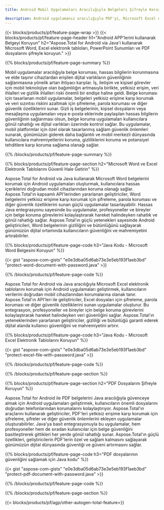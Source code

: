 ```yaml
---
title: Android Mobil Uygulamaları Aracılığıyla Belgeleri Şifreyle Koruyun 

description: Android uygulamanız aracılığıyla PDF'yi, Microsoft Excel elektronik tablolarını, PowerPoint Sunumlarını ve Word belgelerini koruyun. Şifreyi kolaylıkla uygulayın.
---
```


{{< blocks/products/pf/feature-page-wrap >}}
{{< blocks/products/pf/feature-page-header h1="Android APP'lerini kullanarak Belgeyi Koruyun" h2="Aspose.Total for Android via Java'i kullanarak Microsoft Word, Excel elektronik tabloları, PowerPoint Sunumları ve PDF dosyalarını şifreyle koruyun." >}}

{{% blocks/products/pf/feature-page-summary %}}

Mobil uygulamalar aracılığıyla belge koruması, hassas bilgilerin korunmasına ve elde taşınır cihazlardan erişilen dijital varlıkların güvenliğinin sağlanmasına yönelik artan ihtiyacı karşılar. İş, iletişim ve kişisel görevler için mobil teknolojiye olan bağımlılığın artmasıyla birlikte, yetkisiz erişim, veri ihlalleri ve gizlilik ihlalleri riski önemli bir endişe haline geldi. Belge koruması için tasarlanan mobil uygulamalar, belgeleri yetkisiz erişime karşı korumak ve veri sızıntısı riskini azaltmak için şifreleme, parola koruması ve diğer güvenlik özelliklerini sunar. Gizli iş belgelerinin, kişisel dosyaların veya mesajlaşma uygulamaları veya e-posta eklerinde paylaşılan hassas bilgilerin güvenliğinin sağlanması olsun, belge koruma uygulamaları kullanıcılara gönül rahatlığı ve dijital varlıkları üzerinde kontrol sağlar. Bu uygulamalar, mobil platformlar için özel olarak tasarlanmış sağlam güvenlik önlemleri sunarak, günümüzün giderek daha bağlantılı ve mobil merkezli dünyasında kullanıcılara mahremiyetlerini koruma, gizliliklerini koruma ve potansiyel tehditlere karşı koruma sağlama olanağı sağlar.

{{% /blocks/products/pf/feature-page-summary  %}}


{{% blocks/products/pf/feature-page-section  h2="Microsoft Word ve Excel Elektronik Tablolarını Güvenli Hale Getirin" %}}

Aspose.Total for Android via Java kullanarak Microsoft Word belgelerini korumak için Android uygulamaları oluşturmak, kullanıcılara hassas içeriklerini doğrudan mobil cihazlarından koruma olanağı sağlar. Aspose.Total'ın kapsamlı API'lerinden yararlanan geliştiriciler, Word belgelerini yetkisiz erişime karşı korumak için şifreleme, parola koruması ve diğer güvenlik özelliklerini sunan güçlü uygulamalar tasarlayabilir. Hassas Java entegrasyonu sayesinde bu uygulamalar, profesyoneller ve bireyler için belge koruma görevlerini kolaylaştırarak hareket halindeyken rahatlık ve gönül rahatlığı sağlar. Aspose.Total'ın güçlü yetenekleri sayesinde Android geliştiricileri, Word belgelerinin gizliliğini ve bütünlüğünü sağlayarak günümüzün dijital ortamında kullanıcıların güvenliğini ve mahremiyetini artırabilirler.

{{% blocks/products/pf/feature-page-code h3="Java Kodu - Microsoft Word Belgesini Koruyun" %}}

{{< gist "aspose-com-gists" "e0e3dba05d6ab73e3e5eb193f1aeb3bd" "protect-word-document-with-password.java" >}}

{{% /blocks/products/pf/feature-page-code  %}}

Aspose.Total for Android via Java aracılığıyla Microsoft Excel elektronik tablolarını korumak için Android uygulamaları geliştirmek, kullanıcıların verilerini doğrudan mobil cihazlarından korumalarına olanak tanır. Aspose.Total'ın API'leri ile geliştiriciler, Excel dosyaları için şifreleme, parola koruması ve diğer güvenlik özelliklerini sunan uygulamalar oluşturur. Bu entegrasyon, profesyoneller ve bireyler için belge koruma görevlerini kolaylaştırarak hareket halindeyken veri güvenliğini sağlar. Aspose.Total'ın yeteneklerinden yararlanan geliştiriciler, gizliliği ve bütünlüğü garanti ederek dijital alanda kullanıcı güvenliğini ve mahremiyetini artırır.

{{% blocks/products/pf/feature-page-code h3="Java Kodu - Microsoft Excel Elektronik Tablolarını Koruyun" %}}

{{< gist "aspose-com-gists" "e0e3dba05d6ab73e3e5eb193f1aeb3bd" "protect-excel-file-with-password.java" >}}

{{% /blocks/products/pf/feature-page-code  %}}

{{% /blocks/products/pf/feature-page-section %}}

{{% blocks/products/pf/feature-page-section  h2="PDF Dosyalarını Şifreyle Koruyun" %}}

Aspose.Total for Android ile PDF belgelerini Java aracılığıyla güvenceye almak için Android uygulamaları geliştirmek, kullanıcıların önemli dosyalarını doğrudan telefonlarından korumalarını kolaylaştırıyor. Aspose.Total'ın araçlarını kullanarak geliştiriciler, PDF'leri yetkisiz erişime karşı korumak için şifreleme, şifreler ve diğer güvenlik önlemlerini ekleyen uygulamalar oluşturabilirler. Java'ya basit entegrasyonuyla bu uygulamalar, hem profesyoneller hem de sıradan kullanıcılar için belge güvenliğini basitleştirerek gittikleri her yerde gönül rahatlığı sunar. Aspose.Total'ın güçlü özellikleri, geliştiricilerin PDF'lerin özel ve sağlam kalmasını sağlayarak günümüzün dijital dünyasında güvenliği ve güveni artırmasını sağlar.

{{% blocks/products/pf/feature-page-code h3="PDF dosyalarının güvenliğini sağlamak için Java kodu" %}}

{{< gist "aspose-com-gists" "e0e3dba05d6ab73e3e5eb193f1aeb3bd" "protect-pdf-document-with-password.java" >}}

{{% /blocks/products/pf/feature-page-code  %}}

{{% /blocks/products/pf/feature-page-section %}}

{{< blocks/products/pf/agp/other-autogen-total-feature>}}
